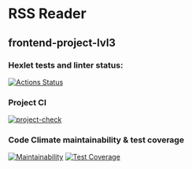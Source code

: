 # RSS Reader

## frontend-project-lvl3

### Hexlet tests and linter status:

[![Actions Status](https://github.com/AnastasiaKv/frontend-project-lvl3/workflows/hexlet-check/badge.svg)](https://github.com/AnastasiaKv/frontend-project-lvl3/actions)

### Project CI

[![project-check](https://github.com/AnastasiaKv/frontend-project-lvl3/actions/workflows/project-check.yml/badge.svg)](https://github.com/AnastasiaKv/frontend-project-lvl3/actions/workflows/project-check.yml)

### Code Climate maintainability & test coverage

[![Maintainability](https://api.codeclimate.com/v1/badges/13dad78249715ca8fd4e/maintainability)](https://codeclimate.com/github/AnastasiaKv/frontend-project-lvl3/maintainability)
[![Test Coverage](https://api.codeclimate.com/v1/badges/13dad78249715ca8fd4e/test_coverage)](https://codeclimate.com/github/AnastasiaKv/frontend-project-lvl3/test_coverage)

